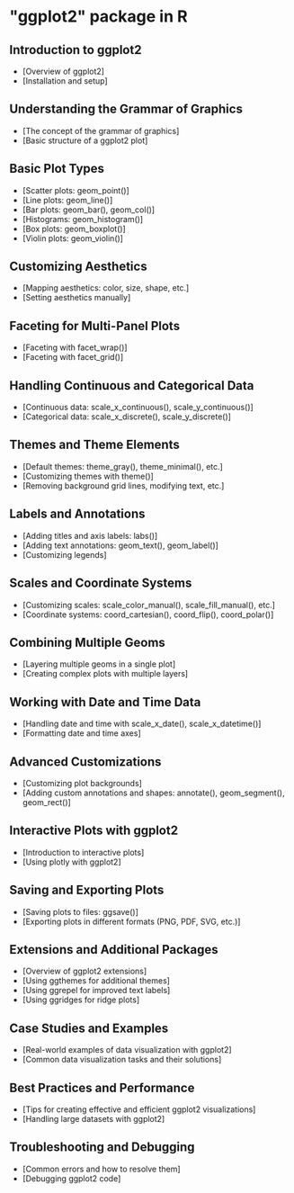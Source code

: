 # "ggplot2" package in R 

## Introduction to ggplot2
- [Overview of ggplot2]
- [Installation and setup]

## Understanding the Grammar of Graphics
- [The concept of the grammar of graphics]
- [Basic structure of a ggplot2 plot]

## Basic Plot Types
- [Scatter plots: geom_point()]
- [Line plots: geom_line()]
- [Bar plots: geom_bar(), geom_col()]
- [Histograms: geom_histogram()]
- [Box plots: geom_boxplot()]
- [Violin plots: geom_violin()]

## Customizing Aesthetics
- [Mapping aesthetics: color, size, shape, etc.]
- [Setting aesthetics manually]

## Faceting for Multi-Panel Plots
- [Faceting with facet_wrap()]
- [Faceting with facet_grid()]

## Handling Continuous and Categorical Data
- [Continuous data: scale_x_continuous(), scale_y_continuous()]
- [Categorical data: scale_x_discrete(), scale_y_discrete()]

## Themes and Theme Elements
- [Default themes: theme_gray(), theme_minimal(), etc.]
- [Customizing themes with theme()]
- [Removing background grid lines, modifying text, etc.]

## Labels and Annotations
- [Adding titles and axis labels: labs()]
- [Adding text annotations: geom_text(), geom_label()]
- [Customizing legends]

## Scales and Coordinate Systems
- [Customizing scales: scale_color_manual(), scale_fill_manual(), etc.]
- [Coordinate systems: coord_cartesian(), coord_flip(), coord_polar()]

## Combining Multiple Geoms
- [Layering multiple geoms in a single plot]
- [Creating complex plots with multiple layers]

## Working with Date and Time Data
- [Handling date and time with scale_x_date(), scale_x_datetime()]
- [Formatting date and time axes]

## Advanced Customizations
- [Customizing plot backgrounds]
- [Adding custom annotations and shapes: annotate(), geom_segment(), geom_rect()]

## Interactive Plots with ggplot2
- [Introduction to interactive plots]
- [Using plotly with ggplot2]

## Saving and Exporting Plots
- [Saving plots to files: ggsave()]
- [Exporting plots in different formats (PNG, PDF, SVG, etc.)]

## Extensions and Additional Packages
- [Overview of ggplot2 extensions]
- [Using ggthemes for additional themes]
- [Using ggrepel for improved text labels]
- [Using ggridges for ridge plots]

## Case Studies and Examples
- [Real-world examples of data visualization with ggplot2]
- [Common data visualization tasks and their solutions]

## Best Practices and Performance
- [Tips for creating effective and efficient ggplot2 visualizations]
- [Handling large datasets with ggplot2]

## Troubleshooting and Debugging
- [Common errors and how to resolve them]
- [Debugging ggplot2 code]
